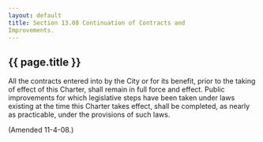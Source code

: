 ```yaml
---
layout: default 
title: Section 13.08 Continuation of Contracts and
Improvements.
---
```


{{ page.title }}
----------------

All the contracts entered into by the City or for its benefit, prior to
the taking of effect of this Charter, shall remain in full force and
effect. Public improvements for which legislative steps have been taken
under laws existing at the time this Charter takes effect, shall be
completed, as nearly as practicable, under the provisions of such laws.

(Amended 11-4-08.)
